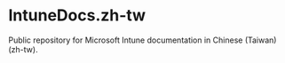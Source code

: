 # IntuneDocs.zh-tw
Public repository for Microsoft Intune documentation in Chinese (Taiwan) (zh-tw).
